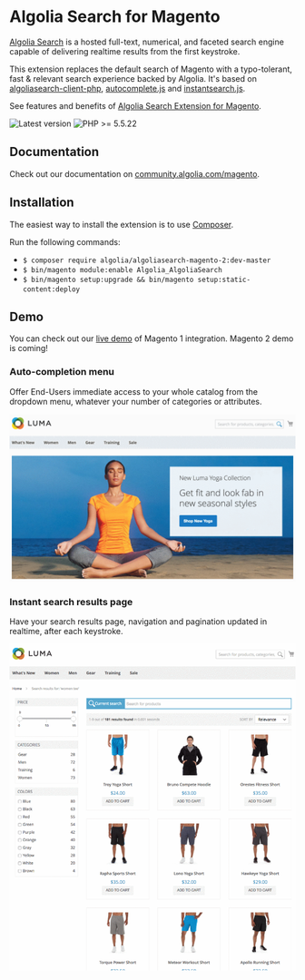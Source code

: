Algolia Search for Magento
==================

[Algolia Search](http://www.algolia.com) is a hosted full-text, numerical, and faceted search engine capable of delivering realtime results from the first keystroke.

This extension replaces the default search of Magento with a typo-tolerant, fast & relevant search experience backed by Algolia. It's based on [algoliasearch-client-php](https://github.com/algolia/algoliasearch-client-php), [autocomplete.js](https://github.com/algolia/autocomplete.js) and [instantsearch.js](https://github.com/algolia/instantsearch.js).

See features and benefits of [Algolia Search Extension for Magento](https://community.algolia.com/magento).

![Latest version](https://img.shields.io/badge/latest-0.8.1-green.svg)
![PHP >= 5.5.22](https://img.shields.io/badge/php-%3E=5.5.22-green.svg)

Documentation
--------------

Check out our documentation on [community.algolia.com/magento](https://community.algolia.com/magento/m2-documentation/).

Installation
------------

The easiest way to install the extension is to use [Composer](https://getcomposer.org/).

Run the following commands:

- ```$ composer require algolia/algoliasearch-magento-2:dev-master```
- ```$ bin/magento module:enable Algolia_AlgoliaSearch```
- ```$ bin/magento setup:upgrade && bin/magento setup:static-content:deploy```

Demo
--------------

You can check out our [live demo](https://magento.algolia.com) of Magento 1 integration. 
Magento 2 demo is coming!

### Auto-completion menu

Offer End-Users immediate access to your whole catalog from the dropdown menu, whatever your number of categories or attributes.

![demo](gifs/autocomplete.gif)

### Instant search results page

Have your search results page, navigation and pagination updated in realtime, after each keystroke.

![demo](gifs/instantsearch.gif)


